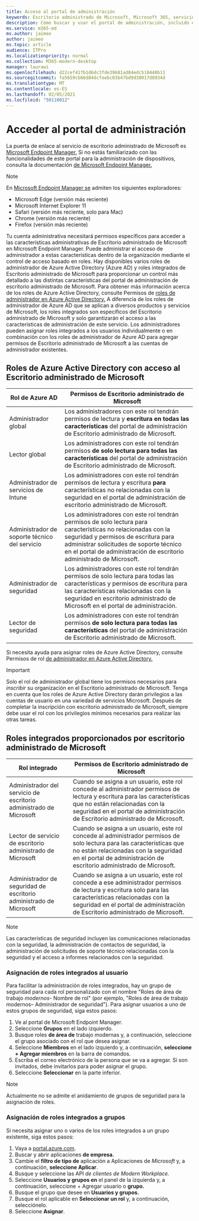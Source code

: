 ```yaml
---
title: Acceso al portal de administración
keywords: Escritorio administrado de Microsoft, Microsoft 365, servicio, documentación
description: Cómo buscar y usar el portal de administración, incluido el control del acceso a él.
ms.service: m365-md
ms.author: jaimeo
author: jaimeo
ms.topic: article
audience: ITPro
ms.localizationpriority: normal
ms.collection: M365-modern-desktop
manager: laurawi
ms.openlocfilehash: d22cef41fb1d6dc3fde39681ad84edc510440b11
ms.sourcegitcommit: fa5659cb66d84dcfeebc03b47bd9d38017d8934d
ms.translationtype: MT
ms.contentlocale: es-ES
ms.lasthandoff: 02/05/2021
ms.locfileid: "50110012"
---
```

# <a name="access-the-admin-portal"></a>Acceder al portal de administración

La puerta de enlace al servicio de escritorio administrado de Microsoft es [Microsoft Endpoint Manager.](https://endpoint.microsoft.com/) Si no estás familiarizado con las funcionalidades de este portal para la administración de dispositivos, consulta la documentación [de Microsoft Endpoint Manager.](https://docs.microsoft.com/mem/)

> [!NOTE]
> En [Microsoft Endpoint Manager se](https://endpoint.microsoft.com/) admiten los siguientes exploradores:
> - Microsoft Edge (versión más reciente)
> - Microsoft Internet Explorer 11
> - Safari (versión más reciente, solo para Mac)
> - Chrome (versión más reciente)
> - Firefox (versión más reciente)

Tu cuenta administrativa necesitará permisos específicos para acceder a las características administrativas de Escritorio administrado de Microsoft en Microsoft Endpoint Manager. Puede administrar el acceso de administrador a estas características dentro de la organización mediante el control de acceso basado en roles. Hay disponibles varios roles de administrador de Azure Active Directory (Azure AD) y roles integrados de Escritorio administrado de Microsoft para proporcionar un control más detallado a las distintas características del portal de administración de escritorio administrado de Microsoft. Para obtener más información acerca de los roles de Azure Active Directory, consulte Permisos de [roles de administrador en Azure Active Directory.](https://docs.microsoft.com/azure/active-directory/users-groups-roles/directory-assign-admin-roles) A diferencia de los roles de administrador de Azure AD que se aplican a diversos productos y servicios de Microsoft, los roles integrados son específicos del Escritorio administrado de Microsoft y solo garantizarán el acceso a las características de administración de este servicio. Los administradores pueden asignar roles integrados a los usuarios individualmente o en combinación con los roles de administrador de Azure AD para agregar permisos de Escritorio administrado de Microsoft a las cuentas de administrador existentes.

## <a name="azure-active-directory-roles-with-microsoft-managed-desktop-access"></a>Roles de Azure Active Directory con acceso al Escritorio administrado de Microsoft

|Rol de Azure AD  |Permisos de Escritorio administrado de Microsoft  |
|---------|---------|
|Administrador global     | Los administradores con este rol tendrán permisos de lectura y **escritura en todas las características** del portal de administración de Escritorio administrado de Microsoft.         |
|Lector global     | Los administradores con este rol tendrán permisos **de solo lectura para todas las características** del portal de administración de Escritorio administrado de Microsoft.         |
|Administrador de servicios de Intune     |  Los administradores con este rol tendrán permisos de lectura y escritura **para** características no relacionadas con la seguridad en el portal de administración de escritorio administrado de Microsoft.       |
|Administrador de soporte técnico del servicio     | Los administradores con  este rol tendrán permisos de solo  lectura para características no relacionadas con la seguridad y permisos de escritura para administrar solicitudes de soporte técnico en el portal de administración de escritorio administrado de Microsoft.         |
|Administrador de seguridad | Los administradores con  este rol tendrán permisos  de solo lectura para todas las características y permisos de escritura para las características relacionadas con la seguridad en escritorio administrado de Microsoft en el portal de administración. |
|Lector de seguridad |Los administradores con este rol tendrán permisos **de solo lectura para todas las características** del portal de administración de Escritorio administrado de Microsoft.|

Si necesita ayuda para asignar roles de Azure Active Directory, consulte Permisos de rol [de administrador en Azure Active Directory.](https://docs.microsoft.com/azure/active-directory/users-groups-roles/directory-assign-admin-roles)

> [!IMPORTANT]
> Solo el rol de administrador global tiene los permisos necesarios para *inscribir* su organización en el Escritorio administrado de Microsoft. Tenga en cuenta que los roles de Azure Active Directory darán privilegios a las cuentas de usuario en una variedad de servicios Microsoft. Después de completar la inscripción con escritorio administrado de  Microsoft, siempre debe usar el rol con los privilegios mínimos necesarios para realizar las otras tareas.

## <a name="built-in-roles-provided-by-microsoft-managed-desktop"></a>Roles integrados proporcionados por escritorio administrado de Microsoft


|Rol integrado  |Permisos de Escritorio administrado de Microsoft  |
|---------|---------|
|Administrador del servicio de escritorio administrado de Microsoft  | Cuando se asigna a un usuario, este rol concede al administrador permisos de lectura y escritura para las características que no están relacionadas con la seguridad en el portal de administración de Escritorio administrado de Microsoft.   |
|Lector de servicio de escritorio administrado de Microsoft | Cuando se asigna a un usuario, este rol concede al administrador permisos de solo lectura para las características que no están relacionadas con la seguridad en el portal de administración de escritorio administrado de Microsoft.  |
|Administrador de seguridad de escritorio administrado de Microsoft |Cuando se asigna a un usuario, este rol concede a ese administrador permisos de lectura y escritura solo para las características relacionadas con la seguridad en el portal de administración de Escritorio administrado de Microsoft.    |

> [!NOTE]
> Las características de seguridad incluyen las comunicaciones relacionadas con la seguridad, la administración de contactos de seguridad, la administración de solicitudes de soporte técnico relacionadas con la seguridad y el acceso a informes relacionados con la seguridad. 

### <a name="assigning-built-in-roles-to-user"></a>Asignación de roles integrados al usuario

Para facilitar la administración de roles integrados, hay un grupo de seguridad para cada rol personalizado con el nombre "Roles de área de trabajo _modernos_- Nombre de rol" (por ejemplo, "Roles de área de trabajo modernos– Administrador de seguridad"). Para asignar usuarios a uno de estos grupos de seguridad, siga estos pasos:
1.  Ve al portal de Microsoft Endpoint Manager.
2.  Seleccione **Grupos** en el lado izquierdo.
3.  Busque roles **de área de** trabajo modernas y, a continuación, seleccione el grupo asociado con el rol que desea asignar. 
4.  Seleccione **Miembros** en el lado izquierdo y, a continuación, **seleccione + Agregar miembros** en la barra de comandos.
5.  Escriba el correo electrónico de la persona que se va a agregar. Si son invitados, debe invitarlos para poder asignar el grupo.
6.  Seleccione **Seleccionar** en la parte inferior.

> [!NOTE]
> Actualmente no se admite el anidamiento de grupos de seguridad para la asignación de roles. 

### <a name="assigning-built-in-roles-to-groups"></a>Asignación de roles integrados a grupos

Si necesita asignar uno o varios de los roles integrados a un grupo existente, siga estos pasos:
1. Vaya a [portal.azure.com](https://portal.azure.com/).
2. Buscar y abrir aplicaciones **de empresa.**
3. Cambie el **filtro de tipo de** aplicación a Aplicaciones de _Microsoft_ y, a continuación, **seleccione Aplicar**.
4. Busque y seleccione las API _de clientes de Modern Workplace._
5. Seleccione **Usuarios y grupos en** el panel de la izquierda y, a continuación, seleccione + Agregar usuario o **grupo.**
6. Busque el grupo que desee en **Usuarios y grupos.**
7. Busque el rol aplicable en **Seleccionar un rol** y, a continuación, selecciónelo.
8. Seleccione **Asignar**.
 

